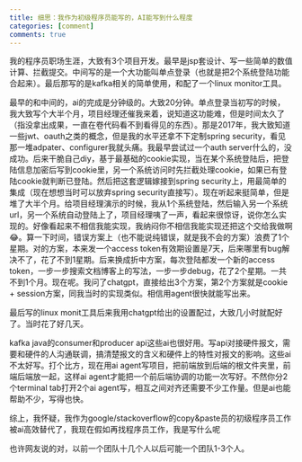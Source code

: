 ```yaml
---
title: 细思：我作为初级程序员能写的，AI能写到什么程度
categories: [comment]
comments: true
---
```


我的程序员职场生涯，大致有3个项目开发。最早是jsp套设计、写一些简单的数值计算、拦截提交。中间写的是一个大功能叫单点登录（也就是把2个系统登陆功能合起来）。最后那写的是kafka相关的简单使用，和配了一个linux monitor工具。

最早的和中间的，ai的完成是分钟级的。大致20分钟。单点登录当初写的时候，我大致写个大半个月，项目经理还催我来着，说知道这功能难，但是时间太久了（指没拿出成果，一直在卷代码看不到看得见的东西）。那是2017年，我大致知道一些jwt、oauth之类的概念，但是我的水平还拿不下定制spring security，看见那一堆adpater、configurer我就头痛。我最早尝试过一个auth server什么的，没成功。后来干脆自己diy，基于最基础的cookie实现，当在某个系统登陆后，把登陆信息加密后写到cookie里，另一个系统访问时先拦截处理cookie，如果已有登陆cookie就判断已登陆。然后把这套逻辑嫁接到spring security上，用最简单的集成（现在想想当时可以放弃spring security直接写）。现在听起来挺简单，但是堆了大半个月。给项目经理演示的时候，我从1个系统登陆，然后输入另一个系统url，另一个系统自动登陆上了，项目经理咦了一声，看起来很惊讶，说你怎么实现的。好像看起来不相信我能实现，我纳闷你不相信我能实现还把这个交给我做啊😂。算一下时间，错误方案上（也不能说纯错误，就是我不会的方案）浪费了1个星期。对的方案，本来发一个access token有效期设置是7天，后来哪里有bug解决不了，花了不到1星期。后来换成折中方案，每次登陆都发一个新的access token，一步一步搜索文档博客上的写法，一步一步debug，花了2个星期。一共不到1个月。现在呢。我问了chatgpt，直接给出3个方案，第2个方案就是cookie + session方案，同我当时的实现类似。相信用agent很快就能写出来。

最后写的linux monit工具后来我用chatgpt给出的设置配过，大致几小时就配好了。当时花了好几天。

kafka java的consumer和producer api这些ai也很好用。写api对接硬件报文，需要和硬件的人沟通联调，搞清楚报文的含义和硬件上的特性对报文的影响。这些ai不太好写。打个比方，现在用ai agent写项目，把前端放到后端的根文件夹里，前端后端放一起，这样ai agent才能把一个前后端协调的功能一次写好。不然你分2个terminal tab打开2个ai agent写，相互之间对齐还需要不少工作量。但是ai也能帮助不少，写得也快。

综上，我怀疑，我作为google/stackoverflow的copy&paste员的初级程序员工作被ai高效替代了，我现在假如再找程序员工作，我是写什么呢

也许网友说的对，以前一个团队十几个人以后可能一个团队1-3个人。